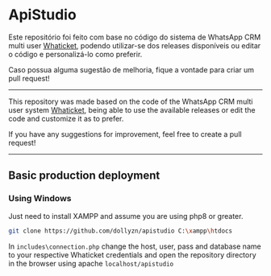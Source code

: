 # ApiStudio

Este repositório foi feito com base no código do sistema de WhatsApp CRM multi user [Whaticket](http://github.com/dollyzn/whaticket-cero), podendo utilizar-se dos releases disponíveis ou editar o código e personalizá-lo como preferir.

Caso possua alguma sugestão de melhoria, fique a vontade para criar um pull request!

----


This repository was made based on the code of the WhatsApp CRM multi user system [Whaticket](http://github.com/dollyzn/whaticket-cero), being able to use the available releases or edit the code and customize it as to prefer.

If you have any suggestions for improvement, feel free to create a pull request!

----

## Basic production deployment

### Using Windows

Just need to install XAMPP and assume you are using php8 or greater.

```bash
git clone https://github.com/dollyzn/apistudio C:\xampp\htdocs
```

In `includes\connection.php` change the host, user, pass and database name to your respective Whaticket credentials and open the repository directory in the browser using apache `localhost/apistudio`
